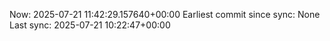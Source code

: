 Now: 2025-07-21 11:42:29.157640+00:00 Earliest commit since sync: None Last sync: 2025-07-21 10:22:47+00:00
